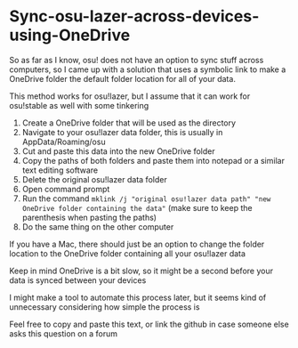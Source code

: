 # Sync-osu-lazer-across-devices-using-OneDrive

So as far as I know, osu! does not have an option to sync stuff across computers, so I came up with a solution that uses a symbolic link to make a OneDrive folder the default folder location for all of your data.

This method works for osu!lazer, but I assume that it can work for osu!stable as well with some tinkering

1. Create a OneDrive folder that will be used as the directory
2. Navigate to your osu!lazer data folder, this is usually in AppData/Roaming/osu
3. Cut and paste this data into the new OneDrive folder
4. Copy the paths of both folders and paste them into notepad or a similar text editing software
5. Delete the original osu!lazer data folder
6. Open command prompt
7. Run the command `mklink /j "original osu!lazer data path" "new OneDrive folder containing the data"` 
   (make sure to keep the parenthesis when pasting the paths)
8. Do the same thing on the other computer

If you have a Mac, there should just be an option to change the folder location to the OneDrive folder containing all your osu!lazer data

Keep in mind OneDrive is a bit slow, so it might be a second before your data is synced between your devices

I might make a tool to automate this process later, but it seems kind of unnecessary considering how simple the process is 

Feel free to copy and paste this text, or link the github in case someone else asks this question on a forum
